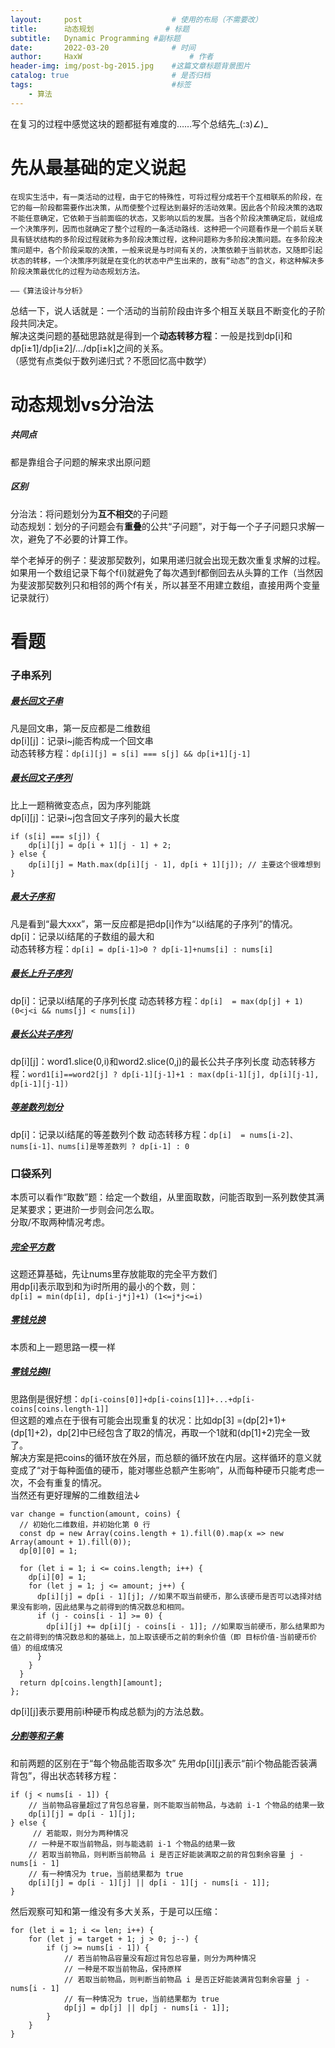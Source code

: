```yaml
---
layout:     post   				    # 使用的布局（不需要改）
title:      动态规划 				# 标题 
subtitle:   Dynamic Programming #副标题
date:       2022-03-20 				# 时间
author:     HaxW 						# 作者
header-img: img/post-bg-2015.jpg 	#这篇文章标题背景图片
catalog: true 						# 是否归档
tags:								#标签
    - 算法
---
```


在复习的过程中感觉这块的题都挺有难度的……写个总结先_(:з)∠)_
# 先从最基础的定义说起
```
在现实生活中，有一类活动的过程，由于它的特殊性，可将过程分成若干个互相联系的阶段，在它的每一阶段都需要作出决策，从而使整个过程达到最好的活动效果。因此各个阶段决策的选取不能任意确定，它依赖于当前面临的状态，又影响以后的发展。当各个阶段决策确定后，就组成一个决策序列，因而也就确定了整个过程的一条活动路线．这种把一个问题看作是一个前后关联具有链状结构的多阶段过程就称为多阶段决策过程，这种问题称为多阶段决策问题。在多阶段决策问题中，各个阶段采取的决策，一般来说是与时间有关的，决策依赖于当前状态，又随即引起状态的转移，一个决策序列就是在变化的状态中产生出来的，故有“动态”的含义，称这种解决多阶段决策最优化的过程为动态规划方法。
                                                                                                                                                                                   ——《算法设计与分析》
```
总结一下，说人话就是：一个活动的当前阶段由许多个相互关联且不断变化的子阶段共同决定。  
解决这类问题的基础思路就是得到一个**动态转移方程**：一般是找到dp[i]和dp[i±1]/dp[i±2]/.../dp[i±k]之间的关系。  
（感觉有点类似于数列递归式？不愿回忆高中数学）

# 动态规划vs分治法
##### 共同点
都是靠组合子问题的解来求出原问题
##### 区别
分治法：将问题划分为**互不相交**的子问题  
动态规划：划分的子问题会有**重叠**的公共“子问题”，对于每一个子子问题只求解一次，避免了不必要的计算工作。

举个老掉牙的例子：斐波那契数列，如果用递归就会出现无数次重复求解的过程。如果用一个数组记录下每个f(i)就避免了每次遇到f都倒回去从头算的工作（当然因为斐波那契数列只和相邻的两个f有关，所以甚至不用建立数组，直接用两个变量记录就行）

# 看题
### 子串系列
##### [最长回文子串](https://leetcode-cn.com/problems/longest-palindromic-substring/)
凡是回文串，第一反应都是二维数组    
dp[i][j]：记录i~j能否构成一个回文串    
动态转移方程：`dp[i][j] = s[i] === s[j] && dp[i+1][j-1]`  
##### [最长回文子序列](https://leetcode-cn.com/problems/longest-palindromic-subsequence/)
比上一题稍微变态点，因为序列能跳    
dp[i][j]：记录i~j包含回文子序列的最大长度 
```
if (s[i] === s[j]) {
    dp[i][j] = dp[i + 1][j - 1] + 2;
} else {
    dp[i][j] = Math.max(dp[i][j - 1], dp[i + 1][j]); // 主要这个很难想到
}
```
##### [最大子序和](https://leetcode-cn.com/problems/maximum-subarray/)
凡是看到“最大xxx”，第一反应都是把dp[i]作为“以i结尾的子序列”的情况。  
dp[i]：记录以i结尾的子数组的最大和  
动态转移方程：`dp[i] = dp[i-1]>0 ? dp[i-1]+nums[i] : nums[i]`
##### [最长上升子序列](https://leetcode-cn.com/problems/longest-increasing-subsequence/)
dp[i]：记录以i结尾的子序列长度
动态转移方程：`dp[i]  = max(dp[j] + 1) (0<j<i && nums[j] < nums[i])`
##### [最长公共子序列](https://leetcode-cn.com/problems/longest-common-subsequence/)
dp[i][j]：word1.slice(0,i)和word2.slice(0,j)的最长公共子序列长度
动态转移方程：`word1[i]==word2[j] ? dp[i-1][j-1]+1 : max(dp[i-1][j], dp[i][j-1], dp[i-1][j-1])`
##### [等差数列划分](https://leetcode-cn.com/problems/arithmetic-slices/)
dp[i]：记录以i结尾的等差数列个数
动态转移方程：`dp[i]  = nums[i-2]、nums[i-1]、nums[i]是等差数列 ? dp[i-1] : 0` 
### 口袋系列
本质可以看作“取数”题：给定一个数组，从里面取数，问能否取到一系列数使其满足某要求；更进阶一步则会问怎么取。  
分取/不取两种情况考虑。
##### [完全平方数](https://leetcode-cn.com/problems/perfect-squares/)
这题还算基础，先让nums里存放能取的完全平方数们  
用dp[i]表示取到和为i时所用的最小的个数，则：  
`dp[i] = min(dp[i], dp[i-j*j]+1) (1<=j*j<=i)` 
##### [零钱兑换](https://leetcode-cn.com/problems/coin-change/)
本质和上一题思路一模一样
##### [零钱兑换Ⅱ](https://leetcode-cn.com/problems/coin-change-2/)
思路倒是很好想：`dp[i-coins[0]]+dp[i-coins[1]]+...+dp[i-coins[coins.length-1]]`  
但这题的难点在于很有可能会出现重复的状况：比如dp[3] =(dp[2]+1)+(dp[1]+2)，dp[2]中已经包含了取2的情况，再取一个1就和(dp[1]+2)完全一致了。   
解决方案是把coins的循环放在外层，而总额的循环放在内层。这样循环的意义就变成了“对于每种面值的硬币，能对哪些总额产生影响”，从而每种硬币只能考虑一次，不会有重复的情况。     
当然还有更好理解的二维数组法↓   
```
var change = function(amount, coins) {
  // 初始化二维数组，并初始化第 0 行
  const dp = new Array(coins.length + 1).fill(0).map(x => new Array(amount + 1).fill(0));
  dp[0][0] = 1;

  for (let i = 1; i <= coins.length; i++) {
    dp[i][0] = 1;
    for (let j = 1; j <= amount; j++) {
      dp[i][j] = dp[i - 1][j]; //如果不取当前硬币，那么该硬币是否可以选择对结果没有影响，因此结果与之前得到的情况数总和相同。
      if (j - coins[i - 1] >= 0) {
        dp[i][j] += dp[i][j - coins[i - 1]]; //如果取当前硬币，那么结果即为在之前得到的情况数总和的基础上，加上取该硬币之前的剩余价值（即 目标价值-当前硬币价值）的组成情况
      }
    }
  }
  return dp[coins.length][amount];
};
```
dp[i][j]表示要用前i种硬币构成总额为j的方法总数。
##### [分割等和子集](https://leetcode-cn.com/problems/partition-equal-subset-sum/)
和前两题的区别在于“每个物品能否取多次”
先用dp[i][j]表示“前i个物品能否装满背包”，得出状态转移方程：
```
if (j < nums[i - 1]) {
    // 当前物品容量超过了背包总容量，则不能取当前物品，与选前 i-1 个物品的结果一致
    dp[i][j] = dp[i - 1][j];
} else {
     // 若能取，则分为两种情况
    // 一种是不取当前物品，则与能选前 i-1 个物品的结果一致
    // 若取当前物品，则判断当前物品 i 是否正好能装满取之前的背包剩余容量 j - nums[i - 1]
    // 有一种情况为 true，当前结果都为 true
    dp[i][j] = dp[i - 1][j] || dp[i - 1][j - nums[i - 1]];
}
```
然后观察可知和第一维没有多大关系，于是可以压缩：
```
for (let i = 1; i <= len; i++) {
    for (let j = target + 1; j > 0; j--) {
        if (j >= nums[i - 1]) {
            // 若当前物品容量没有超过背包总容量，则分为两种情况
            // 一种是不取当前物品，保持原样
            // 若取当前物品，则判断当前物品 i 是否正好能装满背包剩余容量 j - nums[i - 1]
            // 有一种情况为 true，当前结果都为 true
            dp[j] = dp[j] || dp[j - nums[i - 1]];
        }
    }
}
```
